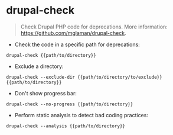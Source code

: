 # drupal-check

> Check Drupal PHP code for deprecations.
> More information: <https://github.com/mglaman/drupal-check>.

- Check the code in a specific path for deprecations:

`drupal-check {{path/to/directory}}`

- Exclude a directory:

`drupal-check --exclude-dir {{path/to/directory/to/exclude}} {{path/to/directory}}`

- Don't show progress bar:

`drupal-check --no-progress {{path/to/directory}}`

- Perform static analysis to detect bad coding practices:

`drupal-check --analysis {{path/to/directory}}`
